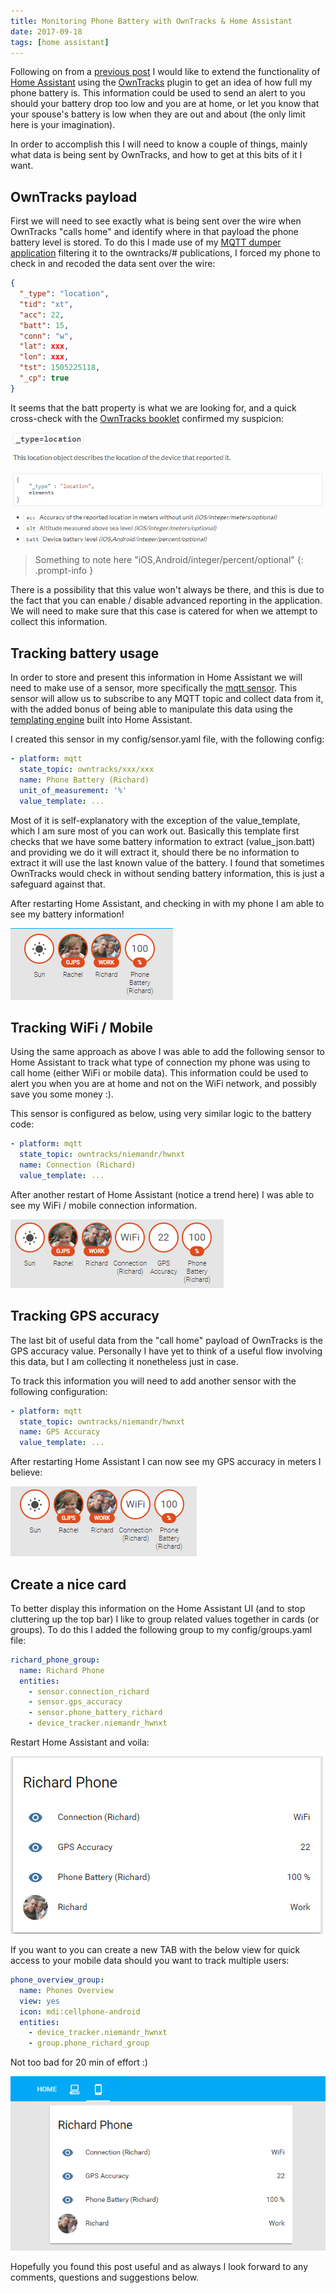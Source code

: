 ```yaml
---
title: Monitoring Phone Battery with OwnTracks & Home Assistant
date: 2017-09-18
tags: [home assistant]
---
```


Following on from a [previous post](https://www.richardn.ca/posts/MonitoringHostSystemWithHass/) I would like to extend the functionality of [Home Assistant](https://www.home-assistant.io/) using the [OwnTracks](https://www.home-assistant.io/integrations/owntracks/) plugin to get an idea of how full my phone battery is. This information could be used to send an alert to you should your battery drop too low and you are at home, or let you know that your spouse's battery is low when they are out and about (the only limit here is your imagination).

In order to accomplish this I will need to know a couple of things, mainly what data is being sent by OwnTracks, and how to get at this bits of it I want.

## OwnTracks payload
First we will need to see exactly what is being sent over the wire when OwnTracks "calls home" and identify where in that payload the phone battery level is stored. To do this I made use of my [MQTT dumper application](https://www.richardn.ca/posts/MQTTDumperAlpha/) filtering it to the owntracks/# publications, I forced my phone to check in and recoded the data sent over the wire:

```json
{
  "_type": "location",
  "tid": "xt",
  "acc": 22,
  "batt": 15,
  "conn": "w",
  "lat": xxx,
  "lon": xxx,
  "tst": 1505225118,
  "_cp": true
}
```

It seems that the batt property is what we are looking for, and a quick cross-check with the [OwnTracks booklet](https://owntracks.org/booklet/tech/json/) confirmed my suspicion:

<img src="./001.png" alt="" />

> Something to note here "iOS,Android/integer/percent/optional"
{: .prompt-info }

There is a possibility that this value won't always be there, and this is due to the fact that you can enable / disable advanced reporting in the application. We will need to make sure that this case is catered for when we attempt to collect this information.

## Tracking battery usage
In order to store and present this information in Home Assistant we will need to make use of a sensor, more specifically the [mqtt sensor](https://www.home-assistant.io/integrations/sensor.mqtt). This sensor will allow us to subscribe to any MQTT topic and collect data from it, with the added bonus of being able to manipulate this data using the [templating engine](https://www.home-assistant.io/docs/configuration/templating/) built into Home Assistant.

I created this sensor in my config/sensor.yaml file, with the following config:

```yaml
- platform: mqtt
  state_topic: owntracks/xxx/xxx
  name: Phone Battery (Richard)
  unit_of_measurement: '%'
  value_template: ...
```

Most of it is self-explanatory with the exception of the value_template, which I am sure most of you can work out. Basically this template first checks that we have some battery information to extract (value_json.batt) and providing we do it will extract it, should there be no information to extract it will use the last known value of the battery. I found that sometimes OwnTracks would check in without sending battery information, this is just a safeguard against that.

After restarting Home Assistant, and checking in with my phone I am able to see my battery information!

<img src="./002.png" alt="" />

## Tracking WiFi / Mobile
Using the same approach as above I was able to add the following sensor to Home Assistant to track what type of connection my phone was using to call home (either WiFi or mobile data). This information could be used to alert you when you are at home and not on the WiFi network, and possibly save you some money :).

This sensor is configured as below, using very similar logic to the battery code:

```yaml
- platform: mqtt
  state_topic: owntracks/niemandr/hwnxt
  name: Connection (Richard)
  value_template: ...
```

After another restart of Home Assistant (notice a trend here) I was able to see my WiFi / mobile connection information.

<img src="./003.png" alt="" />

## Tracking GPS accuracy
The last bit of useful data from the "call home" payload of OwnTracks is the GPS accuracy value. Personally I have yet to think of a useful flow involving this data, but I am collecting it nonetheless just in case.

To track this information you will need to add another sensor with the following configuration:

```yaml
- platform: mqtt
  state_topic: owntracks/niemandr/hwnxt
  name: GPS Accuracy
  value_template: ...
```

After restarting Home Assistant I can now see my GPS accuracy in meters I believe:

<img src="./004.png" alt="" />

## Create a nice card
To better display this information on the Home Assistant UI (and to stop cluttering up the top bar) I like to group related values together in cards (or groups). To do this I added the following group to my config/groups.yaml file:

```yaml
richard_phone_group:
  name: Richard Phone
  entities:
    - sensor.connection_richard
    - sensor.gps_accuracy
    - sensor.phone_battery_richard
    - device_tracker.niemandr_hwnxt
```

Restart Home Assistant and voila:

<img src="./005.png" alt="" />

If you want to you can create a new TAB with the below view for quick access to your mobile data should you want to track multiple users:

```yaml
phone_overview_group:
  name: Phones Overview
  view: yes
  icon: mdi:cellphone-android
  entities:
    - device_tracker.niemandr_hwnxt
    - group.phone_richard_group
```

Not too bad for 20 min of effort :)

<img src="./006.png" alt="" />

Hopefully you found this post useful and as always I look forward to any comments, questions and suggestions below.
